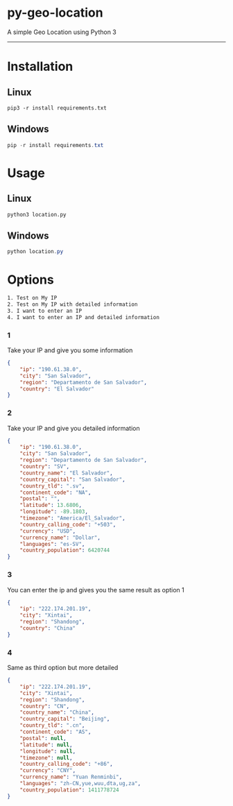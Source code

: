 # py-geo-location
A simple Geo Location using Python 3

---

# Installation

 ## Linux

```shell
pip3 -r install requirements.txt
```
## Windows

```powershell
pip -r install requirements.txt
```

# Usage

## Linux 

```shell
python3 location.py
```

## Windows

```powershell
python location.py
```

# Options

```bash
1. Test on My IP
2. Test on My IP with detailed information
3. I want to enter an IP
4. I want to enter an IP and detailed information

```

### 1

Take your IP and give you some information

```json
{
    "ip": "190.61.38.0",
    "city": "San Salvador",
    "region": "Departamento de San Salvador",
    "country": "El Salvador"
}
```

### 2

Take your IP and give you detailed information

```json
{
    "ip": "190.61.38.0",
    "city": "San Salvador",
    "region": "Departamento de San Salvador",
    "country": "SV",
    "country_name": "El Salvador",
    "country_capital": "San Salvador",
    "country_tld": ".sv",
    "continent_code": "NA",
    "postal": "",
    "latitude": 13.6806,
    "longitude": -89.1803,
    "timezone": "America/El_Salvador",
    "country_calling_code": "+503",
    "currency": "USD",
    "currency_name": "Dollar",
    "languages": "es-SV",
    "country_population": 6420744
}
```

### 3 

You can enter the ip and gives you the same result as option 1

```json
{
    "ip": "222.174.201.19",
    "city": "Xintai",
    "region": "Shandong",
    "country": "China"
}

```

### 4

Same as third option but more detailed

```json
{
    "ip": "222.174.201.19",
    "city": "Xintai",
    "region": "Shandong",
    "country": "CN",
    "country_name": "China",
    "country_capital": "Beijing",
    "country_tld": ".cn",
    "continent_code": "AS",
    "postal": null,
    "latitude": null,
    "longitude": null,
    "timezone": null,
    "country_calling_code": "+86",
    "currency": "CNY",
    "currency_name": "Yuan Renminbi",
    "languages": "zh-CN,yue,wuu,dta,ug,za",
    "country_population": 1411778724
}

```


